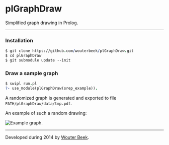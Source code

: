plGraphDraw
===========

Simplified graph drawing in Prolog.

---

### Installation

~~~prolog
$ git clone https://github.com/wouterbeek/plGraphDraw.git
$ cd plGraphDraw
$ git submodule update --init
~~~

### Draw a sample graph

~~~prolog
$ swipl run.pl
?- use_module(plGraphDraw(srep_example)).
~~~

A randomized graph is generated and exported to file
 `PATH/plGraphDraw/data/tmp.pdf`.

An example of such a random drawing:

![](https://raw.githubusercontent.com/wouterbeek/plGraphViz/master/example.png "Example graph.")

---

Developed during 2014 by [Wouter Beek](http://www.wouterbeek.com).
